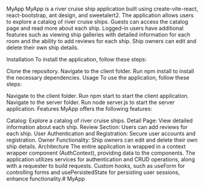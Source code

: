 MyApp
MyApp is a river cruise ship application built using create-vite-react, react-bootstrap, ant design, and sweetalert2. The application allows users to explore a catalog of river cruise ships. Guests can access the catalog page and read more about each ship. Logged-in users have additional features such as viewing ship galleries with detailed information for each room and the ability to add reviews for each ship. Ship owners can edit and delete their own ship details.

Installation
To install the application, follow these steps:

Clone the repository.
Navigate to the client folder.
Run npm install to install the necessary dependencies.
Usage
To use the application, follow these steps:

Navigate to the client folder.
Run npm start to start the client application.
Navigate to the server folder.
Run node server.js to start the server application.
Features
MyApp offers the following features:

Catalog: Explore a catalog of river cruise ships.
Detail Page: View detailed information about each ship.
Review Section: Users can add reviews for each ship.
User Authentication and Registration: Secure user accounts and registration.
Owner Functionality: Ship owners can edit and delete their own ship details.
Architecture
The entire application is wrapped in a context wrapper component (AuthContext), providing data to the components. The application utilizes services for authentication and CRUD operations, along with a requester to build requests. Custom hooks, such as useForm for controlling forms and usePersistedState for persisting user sessions, enhance functionality.# MyApp
